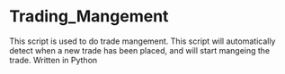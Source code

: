 # Trading_Mangement
This script is used to do trade mangement. This script will automatically detect when a new trade has been placed, and will start mangeing the trade. Written in Python
